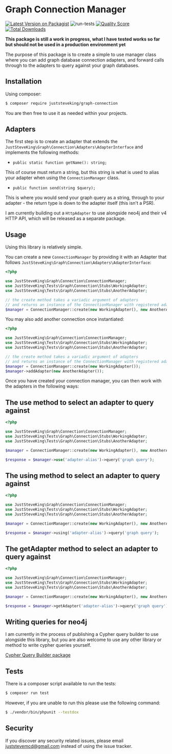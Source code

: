 # Graph Connection Manager


[![Latest Version on Packagist][ico-version]][link-packagist]
![run-tests](https://github.com/JustSteveKing/graph-connection/workflows/run-tests/badge.svg)
[![Quality Score][ico-code-quality]][link-code-quality]
[![Total Downloads][ico-downloads]][link-downloads]


**This package is still a work in progress, what I have tested works so far but should not be used in a production environment yet**

The purpose of this package is to create a simple to use manager class where you can add graph database connection adapters, and forward calls through to the adapters to query against your graph databases.

## Installation

Using composer:

```bash
$ composer require juststeveking/graph-connection
```

You are then free to use it as needed within your projects.

## Adapters

The first step is to create an adapter that extends the `JustSteveKing\Graph\Connection\Adapters\AdapterInterface` and implements the following methods:

- `public static function getName(): string;`

This of course must return a string, but this string is what is used to alias your adapter when using the `ConnectionManager` class.

- `public function send(string $query);`

This is where you would send your graph query as a string, through to your adapter - the return type is down to the adapter itself (this isn't a PSR).


I am currently building out a `HttpAdapter` to use alongside neo4j and their v4 HTTP API, which will be released as a separate package.


## Usage

Using this library is relatively simple.

You can create a new `ConnectionManager` by providing it with an Adapter that follows `JustSteveKing\Graph\Connection\Adapters\AdapterInterface`:

```php
<?php

use JustSteveKing\Graph\Connection\ConnectionManager;
use JustSteveKing\Tests\Graph\Connection\Stubs\WorkingAdapter;
use JustSteveKing\Tests\Graph\Connection\Stubs\AnotherAdapter;

// the create method takes a variadic argument of adapters
// and returns an instance of the ConnectionManager with registered adapters
$manager = ConnectionManager::create(new WorkingAdapter(), new AnotherAdapter());
```

You may also add another connection once instantiated:

```php
<?php

use JustSteveKing\Graph\Connection\ConnectionManager;
use JustSteveKing\Tests\Graph\Connection\Stubs\WorkingAdapter;
use JustSteveKing\Tests\Graph\Connection\Stubs\AnotherAdapter;

// the create method takes a variadic argument of adapters
// and returns an instance of the ConnectionManager with registered adapters
$manager = ConnectionManager::create(new WorkingAdapter());
$manager->addAdapter(new AnotherAdapter());
```

Once you have created your connection manager, you can then work with the adapters in the following ways:

## The use method to select an adapter to query against

```php
<?php

use JustSteveKing\Graph\Connection\ConnectionManager;
use JustSteveKing\Tests\Graph\Connection\Stubs\WorkingAdapter;
use JustSteveKing\Tests\Graph\Connection\Stubs\AnotherAdapter;

$manager = ConnectionManager::create(new WorkingAdapter(), new AnotherAdapter());

$response = $manager->use('adapter-alias')->query('graph query');
```

## The using method to select an adapter to query against

```php
<?php

use JustSteveKing\Graph\Connection\ConnectionManager;
use JustSteveKing\Tests\Graph\Connection\Stubs\WorkingAdapter;
use JustSteveKing\Tests\Graph\Connection\Stubs\AnotherAdapter;

$manager = ConnectionManager::create(new WorkingAdapter(), new AnotherAdapter());

$response = $manager->using('adapter-alias')->query('graph query');
```

## The getAdapter method to select an adapter to query against

```php
<?php

use JustSteveKing\Graph\Connection\ConnectionManager;
use JustSteveKing\Tests\Graph\Connection\Stubs\WorkingAdapter;
use JustSteveKing\Tests\Graph\Connection\Stubs\AnotherAdapter;

$manager = ConnectionManager::create(new WorkingAdapter(), new AnotherAdapter());

$response = $manager->getAdapter('adapter-alias')->query('graph query');
```

## Writing queries for neo4j

I am currently in the process of publishing a Cypher query builder to use alongside this library, but you are also welcome to use any other library or method to write cypher queries yourself.

[Cypher Query Builder package](https://github.com/JustSteveKing/cypher-query-builder)


## Tests

There is a composer script available to run the tests:

```bash
$ composer run test
```

However, if you are unable to run this please use the following command:

```bash
$ ./vendor/bin/phpunit --testdox
```

## Security

If you discover any security related issues, please email juststevemcd@gmail.com instead of using the issue tracker.

[ico-version]: https://img.shields.io/packagist/v/juststeveking/graph-connection.svg?style=flat-square
[ico-downloads]: https://img.shields.io/packagist/dt/juststeveking/graph-connection.svg?style=flat-square
[ico-code-quality]: https://img.shields.io/scrutinizer/g/JustSteveKing/graph-connection.svg?style=flat-square

[link-packagist]: https://packagist.org/packages/juststeveking/graph-connection
[link-downloads]: https://packagist.org/packages/juststeveking/graph-connection
[link-author]: https://github.com/JustSteveKing
[link-code-quality]: https://scrutinizer-ci.com/g/JustSteveKing/graph-connection